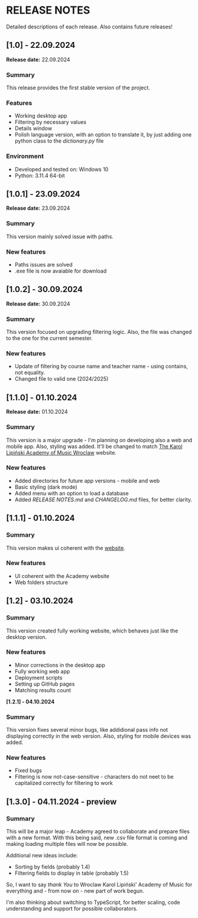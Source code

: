 # RELEASE NOTES
Detailed descriptions of each release. Also contains future releases!

## [1.0] - 22.09.2024
**Release date:** 22.09.2024

### Summary
This release provides the first stable version of the project.

### Features
- Working desktop app
- Filtering by necessary values
- Details window
- Polish language version, with an option to translate it, by just adding one python class to the *dictionary.py* file

### Environment
- Developed and tested on: Windows 10
- Python: 3.11.4 64-bit

## [1.0.1] - 23.09.2024
**Release date:** 23.09.2024

### Summary
This version mainly solved issue with paths.

### New features
- Paths issues are solved
- .exe file is now avaiable for download

## [1.0.2] - 30.09.2024
**Release date:** 30.09.2024

### Summary
This version focused on upgrading filtering logic. Also, the file was changed to the one for the current semester.

### New features
- Update of filtering by course name and teacher name - using contains, not equality.
- Changed file to valid one (2024/2025)

## [1.1.0] - 01.10.2024
**Release date:** 01.10.2024

### Summary
This version is a major upgrade - I'm planning on developing also a web and mobile app. Also, styling was added. It'll be changed to match [The Karol Lipiński Academy of Music Wroclaw](https://amuz.wroc.pl/) website.

### New features
- Added directories for future app versions - mobile and web
- Basic styling (dark mode)
- Added menu with an option to load a database
- Added *RELEASE NOTES.md* and *CHANGELOG.md* files, for better clarity.

## [1.1.1] - 01.10.2024

### Summary
This version makes ui coherent with the [website](https://amuz.wroc.pl/).

### New features
- UI coherent with the Academy website
- Web folders structure

## [1.2] - 03.10.2024

### Summary
This version created fully working website, which behaves just like the desktop version.

### New features
- Minor corrections in the desktop app
- Fully working web app
- Deployment scripts
- Setting up GitHub pages
- Matching results count

**[1.2.1] - 04.10.2024**

### Summary
This version fixes several minor bugs, like addidional pass info not displaying correctly in the web version. Also, styling for mobile devices was added.

### New features
- Fixed bugs
- Filtering is now not-case-sensitive - characters do not neet to be capitalized correctly for filtering to work

## [1.3.0] - 04.11.2024 - preview

### Summary
This will be a major leap - Academy agreed to collaborate and prepare files with a new format. With this being said, new .csv file format is coming and making loading multiple files will now be possible.

Additional new ideas include:
- Sorting by fields (probably 1.4)
- Filtering fields to display in table (probably 1.5)

So, I want to say *thank You* to Wroclaw Karol Lipiński' Academy of Music for everything and - from now on - new part of work begun.

I'm also thinking about switching to TypeScript, for better scaling, code understanding and support for possible collaborators.